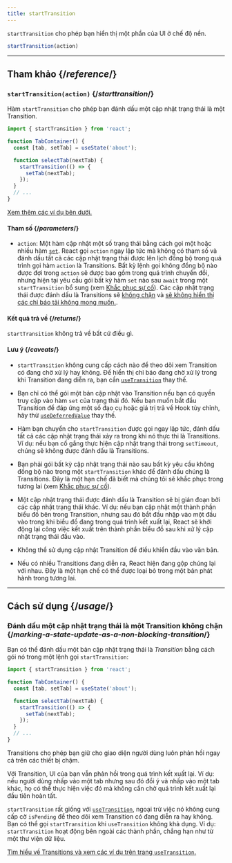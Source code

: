 ```yaml
---
title: startTransition
---
```


<Intro>

`startTransition` cho phép bạn hiển thị một phần của UI ở chế độ nền.

```js
startTransition(action)
```

</Intro>

<InlineToc />

---

## Tham khảo {/*reference*/}

### `startTransition(action)` {/*starttransition*/}

Hàm `startTransition` cho phép bạn đánh dấu một cập nhật trạng thái là một Transition.

```js {7,9}
import { startTransition } from 'react';

function TabContainer() {
  const [tab, setTab] = useState('about');

  function selectTab(nextTab) {
    startTransition(() => {
      setTab(nextTab);
    });
  }
  // ...
}
```

[Xem thêm các ví dụ bên dưới.](#usage)

#### Tham số {/*parameters*/}

* `action`: Một hàm cập nhật một số trạng thái bằng cách gọi một hoặc nhiều hàm [`set`](/reference/react/useState#setstate). React gọi `action` ngay lập tức mà không có tham số và đánh dấu tất cả các cập nhật trạng thái được lên lịch đồng bộ trong quá trình gọi hàm `action` là Transitions. Bất kỳ lệnh gọi không đồng bộ nào được đợi trong `action` sẽ được bao gồm trong quá trình chuyển đổi, nhưng hiện tại yêu cầu gói bất kỳ hàm `set` nào sau `await` trong một `startTransition` bổ sung (xem [Khắc phục sự cố](/reference/react/useTransition#react-doesnt-treat-my-state-update-after-await-as-a-transition)). Các cập nhật trạng thái được đánh dấu là Transitions sẽ [không chặn](#marking-a-state-update-as-a-non-blocking-transition) và [sẽ không hiển thị các chỉ báo tải không mong muốn.](/reference/react/useTransition#preventing-unwanted-loading-indicators).

#### Kết quả trả về {/*returns*/}

`startTransition` không trả về bất cứ điều gì.

#### Lưu ý {/*caveats*/}

* `startTransition` không cung cấp cách nào để theo dõi xem Transition có đang chờ xử lý hay không. Để hiển thị chỉ báo đang chờ xử lý trong khi Transition đang diễn ra, bạn cần [`useTransition`](/reference/react/useTransition) thay thế.

* Bạn chỉ có thể gói một bản cập nhật vào Transition nếu bạn có quyền truy cập vào hàm `set` của trạng thái đó. Nếu bạn muốn bắt đầu Transition để đáp ứng một số đạo cụ hoặc giá trị trả về Hook tùy chỉnh, hãy thử [`useDeferredValue`](/reference/react/useDeferredValue) thay thế.

* Hàm bạn chuyển cho `startTransition` được gọi ngay lập tức, đánh dấu tất cả các cập nhật trạng thái xảy ra trong khi nó thực thi là Transitions. Ví dụ: nếu bạn cố gắng thực hiện cập nhật trạng thái trong `setTimeout`, chúng sẽ không được đánh dấu là Transitions.

* Bạn phải gói bất kỳ cập nhật trạng thái nào sau bất kỳ yêu cầu không đồng bộ nào trong một `startTransition` khác để đánh dấu chúng là Transitions. Đây là một hạn chế đã biết mà chúng tôi sẽ khắc phục trong tương lai (xem [Khắc phục sự cố](/reference/react/useTransition#react-doesnt-treat-my-state-update-after-await-as-a-transition)).

* Một cập nhật trạng thái được đánh dấu là Transition sẽ bị gián đoạn bởi các cập nhật trạng thái khác. Ví dụ: nếu bạn cập nhật một thành phần biểu đồ bên trong Transition, nhưng sau đó bắt đầu nhập vào một đầu vào trong khi biểu đồ đang trong quá trình kết xuất lại, React sẽ khởi động lại công việc kết xuất trên thành phần biểu đồ sau khi xử lý cập nhật trạng thái đầu vào.

* Không thể sử dụng cập nhật Transition để điều khiển đầu vào văn bản.

* Nếu có nhiều Transitions đang diễn ra, React hiện đang gộp chúng lại với nhau. Đây là một hạn chế có thể được loại bỏ trong một bản phát hành trong tương lai.

---

## Cách sử dụng {/*usage*/}

### Đánh dấu một cập nhật trạng thái là một Transition không chặn {/*marking-a-state-update-as-a-non-blocking-transition*/}

Bạn có thể đánh dấu một bản cập nhật trạng thái là *Transition* bằng cách gói nó trong một lệnh gọi `startTransition`:

```js {7,9}
import { startTransition } from 'react';

function TabContainer() {
  const [tab, setTab] = useState('about');

  function selectTab(nextTab) {
    startTransition(() => {
      setTab(nextTab);
    });
  }
  // ...
}
```

Transitions cho phép bạn giữ cho giao diện người dùng luôn phản hồi ngay cả trên các thiết bị chậm.

Với Transition, UI của bạn vẫn phản hồi trong quá trình kết xuất lại. Ví dụ: nếu người dùng nhấp vào một tab nhưng sau đó đổi ý và nhấp vào một tab khác, họ có thể thực hiện việc đó mà không cần chờ quá trình kết xuất lại đầu tiên hoàn tất.

<Note>

`startTransition` rất giống với [`useTransition`](/reference/react/useTransition), ngoại trừ việc nó không cung cấp cờ `isPending` để theo dõi xem Transition có đang diễn ra hay không. Bạn có thể gọi `startTransition` khi `useTransition` không khả dụng. Ví dụ: `startTransition` hoạt động bên ngoài các thành phần, chẳng hạn như từ một thư viện dữ liệu.

[Tìm hiểu về Transitions và xem các ví dụ trên trang `useTransition`.](/reference/react/useTransition)

</Note>

